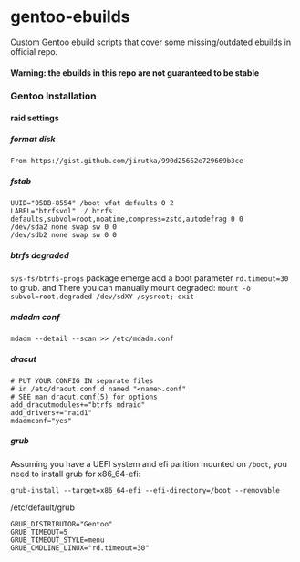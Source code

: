 # gentoo-ebuilds
Custom Gentoo ebuild scripts that cover some missing/outdated ebuilds in official repo.

#### Warning: the ebuilds in this repo are not guaranteed to be stable



### Gentoo Installation 


#### raid settings
##### format disk
```
From https://gist.github.com/jirutka/990d25662e729669b3ce
```
##### fstab
```
UUID="05DB-8554" /boot vfat defaults 0 2
LABEL="btrfsvol"  / btrfs defaults,subvol=root,noatime,compress=zstd,autodefrag 0 0
/dev/sda2 none swap sw 0 0
/dev/sdb2 none swap sw 0 0
```

##### btrfs degraded
`sys-fs/btrfs-progs` package emerge
add a boot parameter `rd.timeout=30` to grub.
and There you can manually mount degraded:
`mount -o subvol=root,degraded /dev/sdXY /sysroot; exit`

##### mdadm conf
```
mdadm --detail --scan >> /etc/mdadm.conf
```

##### dracut 
```
# PUT YOUR CONFIG IN separate files
# in /etc/dracut.conf.d named "<name>.conf"
# SEE man dracut.conf(5) for options
add_dracutmodules+="btrfs mdraid"
add_drivers+="raid1"
mdadmconf="yes"
```

##### grub
Assuming you have a UEFI system and efi parition mounted on `/boot`, you need to install grub for x86_64-efi:
```
grub-install --target=x86_64-efi --efi-directory=/boot --removable
```
/etc/default/grub
```
GRUB_DISTRIBUTOR="Gentoo"
GRUB_TIMEOUT=5
GRUB_TIMEOUT_STYLE=menu
GRUB_CMDLINE_LINUX="rd.timeout=30"
```
